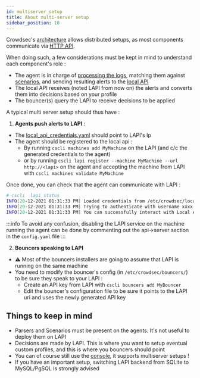 ```yaml
---
id: multiserver_setup
title: About multi-server setup
sidebar_position: 10
---
```


Crowdsec's [architecture](/docs/intro#architecture) allows distributed setups, as most components communicate via [HTTP API](/docs/local_api/intro).

When doing such, a few considerations must be kept in mind to understand each component's role :
 - The agent is in charge of [processing the logs](/docs/parsers/intro), matching them against [scenarios](/docs/scenarios/intro), and sending resulting alerts to the [local API](/docs/local_api/intro)
 - The local API receives (noted LAPI from now on) the alerts and converts them into decisions based on your profile
 - The bouncer(s) query the LAPI to receive decisions to be applied


A typical multi server setup should thus have :

1. **Agents push alerts to LAPI** : 
  - The [local_api_credentials.yaml](/docs/configuration/crowdsec_configuration#client) should point to LAPI's Ip
  - The agent should be registered to the local api :
    - By running `cscli machines add MyMachine` on the LAPI (and c/c the generated credentials to the agent)
    - or by running `cscli lapi register --machine MyMachine --url http://<lapi>` on the agent and accepting the machine from LAPI with `cscli machines validate MyMachine`

Once done, you can check that the agent can communicate with LAPI :

```bash
# cscli  lapi status
INFO[20-12-2021 01:31:33 PM] Loaded credentials from /etc/crowdsec/local_api_credentials.yaml 
INFO[20-12-2021 01:31:33 PM] Trying to authenticate with username xxxx on http://<LAPI IP>:8080/ 
INFO[20-12-2021 01:31:33 PM] You can successfully interact with Local API (LAPI) 

```



:::info
To avoid any confusion, disabling the LAPI service on the machine running the agent can be done by commenting out the api->server section in the `config.yaml` file
:::



2. **Bouncers speaking to LAPI**
  - :warning: Most of the bouncers installers are going to assume that LAPI is running on the same machine
  - You need to modify the bouncer's config (in `/etc/crowdsec/bouncers/`) to be sure they speak to your LAPI :
    - Create an API key from LAPI with `cscli bouncers add MyBouncer`
    - Edit the bouncer's configuration file to be sure it points to the LAPI uri and uses the newly generated API key



## Things to keep in mind

 - Parsers and Scenarios must be present on the agents. It's not useful to deploy them on LAPI
 - Decisions are made by LAPI. This is where you want to setup eventual custom profiles, and this is where you bouncers should point
 - You can of course still use the [console](https://app.crowdsec.net), it supports multiserver setups !
 - If you have an important setup, switching LAPI backend from SQLite to MySQL/PgSQL is strongly advised
